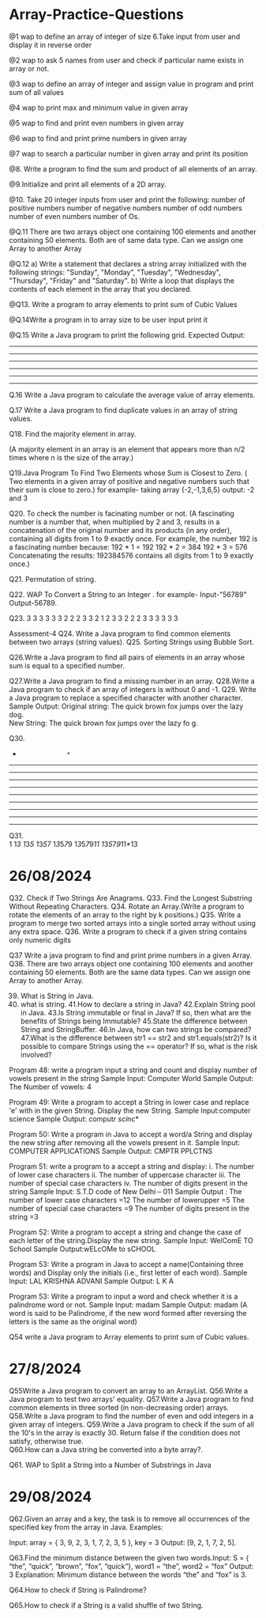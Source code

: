 




#                           Array-Practice-Questions
@1 wap to define an array of integer of size 6.Take input from user and display it in reverse
order


@2 wap to ask 5 names from user and check if particular name exists in array or not.


@3 wap to define an array of integer and assign value in program and print sum of all values


@4 wap to print max and minimum value in given array


@5 wap to find and print even numbers in given array


@6 wap to find and print prime numbers in given array


@7 wap to search a particular number in given array and print its position



@8. Write a program to find the sum and product of all elements of an array.


@9.Initialize and print all elements of a 2D array.


@10. Take 20 integer inputs from user and print the following:
number of positive numbers
number of negative numbers
number of odd numbers
number of even numbers
number of Os.



@Q.11 There are two arrays object one containing 100 elements and another
containing 50 elements. Both are of same data type. Can we assign one Array to
another Array


@Q.12 a) Write a statement that declares a string array initialized with the following strings:
"Sunday", "Monday", "Tuesday", "Wednesday", "Thursday", "Friday" and "Saturday".
b) Write a loop that displays the contents of each element in the array that you declared.




@Q13. Write a program to array elements to print sum of Cubic Values

@Q.14Write a program in to array size to be user input print it

@Q.15 Write a Java program to print the following grid.
Expected Output:

- - - - - - - - - -
- - - - - - - - - -
- - - - - - - - - -
- - - - - - - - - -
- - - - - - - - - -
- - - - - - - - - -



Q.16 Write a Java program to calculate the average value of array elements.


Q.17 Write a Java program to find duplicate values in an array of string values.




Q18. Find the majority element in array.

(A majority element in an array is an element that appears more than n/2 times where n is the size of the array.)


Q19.Java Program To Find Two Elements whose Sum is Closest to Zero.
( Two elements in a given array of positive  and negative numbers such that their sum is close to zero.)
for example- taking array   {-2,-1,3,6,5}
output:  -2 and 3


Q20.  To check the number is facinating number or not. 
(A fascinating number is a number that, when multiplied by 2 and 3, 
results in a concatenation of the original number and its products (in any order), containing all digits from 1 to 9 exactly once. For example, the number 192 is a fascinating number because:
192 * 1 = 192
192 * 2 = 384
192 * 3 = 576
Concatenating the results: 192384576 contains all digits from 1 to 9 exactly once.)


Q21. Permutation of string.

    
Q22. WAP To  Convert a String to an Integer .
for example-
Input-"56789"
Output-56789.

Q23.
3 3 3 3 3
3 2 2 2 3 
3 2 1 2 3
3 2 2 2 3
3 3 3 3 3



Assessment-4
Q24. Write a Java program to find common elements between two arrays (string values).
Q25. Sorting Strings using Bubble Sort.

Q26.Write a Java program to find all pairs of elements in an array whose sum is equal to a specified number.

Q27.Write a Java program to find a missing number in an array.
Q28.Write a Java program to check if an array of integers is without 0 and -1.
Q29. Write a Java program to replace a specified character with another character.
Sample Output: 
Original string: The quick brown fox jumps over the lazy dog.                                                
New String: The quick brown fox jumps over the lazy fo g.

Q30.  
*                  *
**                **
***              ***
****            ****
*****          *****
******        ******
*******      *******
********    ********
*********  *********
********************


Q31.              
1
1*3
1*3*5
1*3*5*7
1*3*5*7*9
1*3*5*7*9*11
1*3*5*7*9*11*13



#                  26/08/2024
Q32. Check if Two Strings Are Anagrams.
Q33. Find the Longest Substring Without Repeating Characters.
Q34. Rotate an Array.(Write a program to rotate the elements of an array to the right by k positions.)
Q35. Write a program to merge two sorted arrays into a single sorted array without using any extra space.
Q36. Write a program to check if a given string contains only numeric digits



Q37 Write a java  program to find and print prime numbers in a given Array.
Q38. There are two arrays object one containing 100 elements and another containing 50 elements. Both are the same data types. Can we assign one Array to another Array.

39. What is String in Java.
40. what is string.
41.How to declare a string in Java?
42.Explain String pool in Java.
43.Is String immutable or final in Java? If so, then what are the benefits of Strings being
Immutable?
45.State the difference between String and StringBuffer.
46.In Java, how can two strings be compared?
47.What is the difference between str1 == str2 and str1.equals(str2)?
Is it possible to compare Strings using the == operator? If so, what is the risk involved?

Program 48: write a program input a string and count and display number of vowels present in
the string
Sample Input: Computer World
Sample Output: The Number of vowels: 4

Program 49: Write a program to accept a String in lower case and replace 'e' with in the given
String. Display the new String.
Sample Input:computer science
Sample Output: comput*r sci*nc*

Program 50: Write a program in Java to accept a word/a String and display the new string after
removing all the vowels present in it.
Sample Input: COMPUTER APPLICATIONS
Sample Output: CMPTR PPLCTNS

Program 51: write a program to a accept a string and display: i. The number of lower case
characters ii. The number of uppercase character iii. The number of special case characters iv.
The number of digits present in the string
Sample Input: S.T.D code of New Delhi – 011
Sample Output : The number of lower case characters =12 The number of lowerupper =5 The number of special case characters =9 The number of digits present in the string =3

Program 52: Write a program to accept a string and change the case of each letter of the
string.Display the new string. Sample Input: WelComE TO School Sample Output:wELcOMe to
sCHOOL


Program 53: Write a program in Java to accept a name(Containing three words) and Display only the initials (i.e., first
letter of each word). 
Sample Input: LAL KRISHNA ADVANI 
Sample Output: L K A


Program 53: Write a program to input a word and check whether it is a palindrome word or not.
Sample Input: madam Sample Output: madam (A word is said to be Palindrome, if the new
word formed after reversing the letters is the same as the original word)


Q54 write a Java program to Array elements to print sum of Cubic values.






#                  27/8/2024
Q55Write a Java program to convert an array to an ArrayList.
Q56.Write a Java program to test two arrays' equality.
Q57.Write a Java program to find common elements in three sorted (in non-decreasing order) arrays.                                                           
Q58.Write a Java program to find the number of even and odd integers in a given array of integers.                                                            Q59.Write a Java program to check if the sum of all the 10's in the array is exactly 30. Return false if the condition does not satisfy, otherwise true.                                                                                                  
Q60.How can a Java string be converted into a byte array?.

Q61. WAP to Split a String into a Number of Substrings in Java



#                 29/08/2024
Q62.Given an array and a key, the task is to remove all occurrences of the specified key from the array in Java. Examples:

Input: array = { 3, 9, 2, 3, 1, 7, 2, 3, 5 }, key = 3
Output: [9, 2, 1, 7, 2, 5].

Q63.Find the minimum distance between the given two words.Input: S = { “the”, “quick”, “brown”, “fox”, “quick”}, word1 = “the”, word2 = “fox”
Output: 3
Explanation: Minimum distance between the words “the” and “fox” is 3.

Q64.How to check if String is Palindrome?

Q65.How to check if a String is a valid shuffle of two String.



